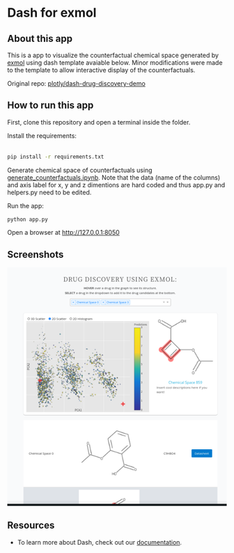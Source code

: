 # Dash for exmol

## About this app

This is a app to visualize the counterfactual chemical space generated by [exmol](https://github.com/ur-whitelab/exmol) using dash template avaiable below. Minor modifications were made to the template to allow interactive display of the counterfactuals. 

Original repo: [plotly/dash-drug-discovery-demo](https://github.com/plotly/dash-sample-apps/tree/main/apps/dashr-drug-discovery)


## How to run this app

First, clone this repository and open a terminal inside the folder. 


Install the requirements:

```bash

pip install -r requirements.txt
```

Generate chemical space of counterfactuals using [generate_counterfactuals.ipynb](generate_counterfactuals.ipynb). Note that the data (name of the columns) and axis label for x, y and z dimentions are hard coded and thus app.py and helpers.py need to be edited. 

Run the app:

```bash
python app.py
```
Open a browser at http://127.0.0.1:8050

## Screenshots

![readmeimage.png](readmeimage.png)

## Resources

- To learn more about Dash, check out our [documentation](https://plot.ly/dash).
